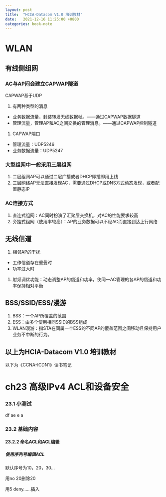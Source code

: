 ```yaml
---
layout: post
title:  "HCIA-Datacom V1.0 培训教材"
date:   2021-12-16 11:25:00 +0800
categories: book-note
---
```


# WLAN

## 有线侧组网

### AC与AP间会建立CAPWAP隧道
CAPWAP基于UDP
1. 有两种类型的消息
+ 业务数据流量，封装转发无线数据帧。——通过CAPWAP数据隧道
+ 管理流量，管理AP和AC之间交换的管理消息。——通过CAPWAP控制隧道
1. CAPWAP端口
+ 管理流量：UDP5246
+ 业务数据流量：UDP5247

### 大型组网中一般采用三层组网
1. 二层组网AP可以通过二层广播或者DHCP即插即用上线
1. 三层网络AP无法直接发现AC，需要通过DHCP或DNS方式动态发现，或者配置静态IP

### AC连接方式
1. 直连式组网：AC同时扮演了汇聚层交换机，对AC的性能要求较高
1. 旁挂式组网（使用率较高）：AP的业务数据可以不经AC而直接到达上行网络

## 无线信道
1. 相邻AP的干扰
+ 工作信道存在重叠时
+ 功率过大时
1. 射频调优功能：动态调整AP的信道和功率，使同一AC管理的各AP的信道和功率保持相对平衡

## BSS/SSID/ESS/漫游
1. BSS：一个AP所覆盖的范围
1. ESS：由多个使用相同SSID的BSS组成
1. WLAN漫游：指STA在同属一个ESS的不同AP的覆盖范围之间移动且保持用户业务不中断的行为。

以上为HCIA-Datacom V1.0 培训教材
---
以下为《CCNA-ICDN1》读书笔记

# ch23 高级IPv4 ACL和设备安全

### 23.1 小测试
df ae e a 

### 23.2 基础内容
#### 23.2.2 命名ACL和ACL编辑
##### 使用序列号编辑ACL
默认序号为10，20，30…

用no 20删除20

用5 deny……插入
